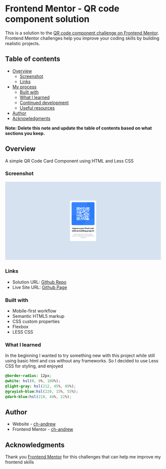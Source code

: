 # Frontend Mentor - QR code component solution

This is a solution to the [QR code component challenge on Frontend Mentor](https://www.frontendmentor.io/challenges/qr-code-component-iux_sIO_H). Frontend Mentor challenges help you improve your coding skills by building realistic projects. 

## Table of contents

- [Overview](#overview)
  - [Screenshot](#screenshot)
  - [Links](#links)
- [My process](#my-process)
  - [Built with](#built-with)
  - [What I learned](#what-i-learned)
  - [Continued development](#continued-development)
  - [Useful resources](#useful-resources)
- [Author](#author)
- [Acknowledgments](#acknowledgments)

**Note: Delete this note and update the table of contents based on what sections you keep.**

## Overview

A simple QR Code Card Component using HTML and Less CSS 

### Screenshot

![](./screenshot.png)

### Links

- Solution URL: [Github Repo](https://github.com/ch-andrew/fm-qr-code-component)
- Live Site URL: [Github Page](https://ch-andrew.github.io/fm-qr-code-component/)

### Built with

- Mobile-first workflow
- Semantic HTML5 markup
- CSS custom properties
- Flexbox
- LESS CSS

### What I learned

In the beginning I wanted to try something new with this project while still using basic html and css without any frameworks. So I decided to use Less CSS for styling, and enjoyed

```css
@border-radius: 12px;
@white: hsl(0, 0%, 100%);
@light-gray: hsl(212, 45%, 89%);
@grayish-blue:hsl(220, 15%, 55%);
@dark-blue:hsl(218, 44%, 22%);
```

## Author

- Website - [ch-andrew](https://github.com/ch-andrew)
- Frontend Mentor - [ch-andrew](https://www.frontendmentor.io/profile/yourusername)

## Acknowledgments

Thank you [Frontend Mentor](https://www.frontendmentor.io) for this challenges that can help me improve my frontend skills
